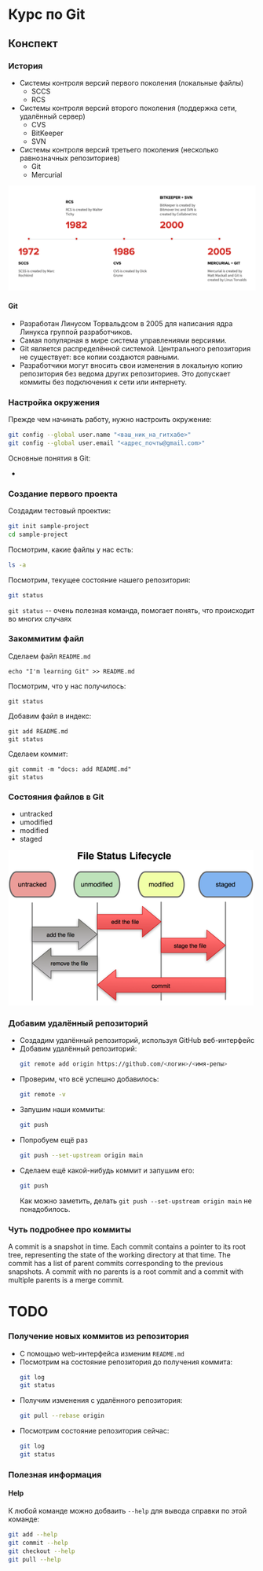 # Курс по Git

## Конспект

### История

* Системы контроля версий первого поколения (локальные файлы)
  * SCCS
  * RCS
* Системы контроля версий второго поколения (поддержка сети, удалённый сервер)
  * CVS
  * BitKeeper
  * SVN
* Системы контроля версий третьего поколения (несколько равнозначных репозиториев)
  * Git
  * Mercurial

![history](imgs/history.png)

#### Git 

* Разработан Линусом Торвальдсом в 2005 для написания ядра Линукса группой разработчиков. 
* Самая популярная в мире система управлениями версиями.
* Git является распределённой системой. Центрального репозитория не существует: все копии создаются равными.
* Разработчики могут вносить свои изменения в локальную копию репозитория без ведома других репозиториев. Это допускает коммиты без подключения к сети или интернету.

### Настройка окружения

Прежде чем начинать работу, нужно настроить окружение:

```bash
git config --global user.name "<ваш_ник_на_гитхабе>"
git config --global user.email "<адрес_почты@gmail.com>"
```

Основные понятия в Git:

* 


### Cоздание первого проекта

Cоздадим тестовый проектик:

```bash
git init sample-project
cd sample-project
```

Посмотрим, какие файлы у нас есть:
```bash
ls -a
```

Посмотрим, текущее состояние нашего репозитория:
```bash
git status
```

`git status` -- очень полезная команда, помогает понять, что происходит во многих случаях

### Закоммитим файл

Сделаем файл `README.md`
```
echo "I'm learning Git" >> README.md
```

Посмотрим, что у нас получилось:
```
git status
```

Добавим файл в индекс:
```
git add README.md
git status
```

Сделаем коммит:
```
git commit -m "docs: add README.md"
git status
```

### Состояния файлов в Git

* untracked
* umodified
* modified
* staged

![Lifecycle](imgs/lifecycle.png)

### Добавим удалённый репозиторий

* Создадим удалённый репозиторий, используя GitHub веб-интерфейс
* Добавим удалённый репозиторий:
  ```bash
  git remote add origin https://github.com/<логин>/<имя-репы>
  ```
* Проверим, что всё успешно добавилось:
  ```bash
  git remote -v
  ```
* Запушим наши коммиты:
  ```bash
  git push
  ```
* Попробуем ещё раз
  ```bash
  git push --set-upstream origin main
  ```
* Сделаем ещё какой-нибудь коммит и запушим его:
  ```bash
  git push
  ```
  Как можно заметить, делать `git push --set-upstream origin main` не понадобилось.

### Чуть подробнее про коммиты

A commit is a snapshot in time. Each commit contains a pointer to its root tree, representing the state of the working directory at that time. The commit has a list of parent commits corresponding to the previous snapshots. A commit with no parents is a root commit and a commit with multiple parents is a merge commit. 

# TODO

### Получение новых коммитов из репозитория

* С помощью web-интерфейса изменим `README.md`
* Посмотрим на состояние репозитория до получения коммита:
  ```bash
  git log
  git status
  ```
* Получим изменения с удалённого репозитория:
  ```bash
  git pull --rebase origin 
  ```
* Посмотрим состояние репозитория сейчас:
  ```bash
  git log
  git status
  ```

### Полезная информация

#### Help

К любой команде можно добваить `--help` для вывода справки по этой команде:
```bash
git add --help
git commit --help
git checkout --help
git pull --help
```